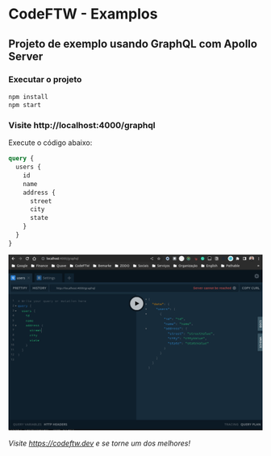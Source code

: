 # CodeFTW - Examplos

## Projeto de exemplo usando GraphQL com Apollo Server

### Executar o projeto

```shell
npm install
npm start
```

### Visite http://localhost:4000/graphql

Execute o código abaixo:

```graphql
query {
  users {
    id
    name
    address {
      street
      city
      state
    }
  }
}
```

![Apollo Playground](/images/playground-apollo.png)

_Visite https://codeftw.dev e se torne um dos melhores!_
